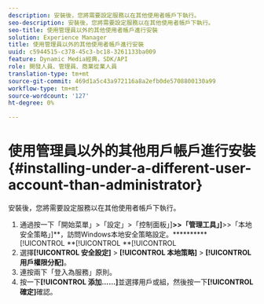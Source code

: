 ```yaml
---
description: 安裝後，您將需要設定服務以在其他使用者帳戶下執行。
seo-description: 安裝後，您將需要設定服務以在其他使用者帳戶下執行。
seo-title: 使用管理員以外的其他使用者帳戶進行安裝
solution: Experience Manager
title: 使用管理員以外的其他使用者帳戶進行安裝
uuid: c5944515-c378-45c3-bc18-3261133ba009
feature: Dynamic Media經典，SDK/API
role: 開發人員、管理員、商業從業人員
translation-type: tm+mt
source-git-commit: 469d1a5c43a972116a8a2efb0de5708800130a99
workflow-type: tm+mt
source-wordcount: '127'
ht-degree: 0%

---
```



# 使用管理員以外的其他用戶帳戶進行安裝{#installing-under-a-different-user-account-than-administrator}

安裝後，您將需要設定服務以在其他使用者帳戶下執行。

1. 通過按一下「開始菜單」>「設定」>「控制面板」]**>>「管理工具」]**>>「本地安全策略」]**，訪問Windows本地安全策略設定。**********[!UICONTROL **[!UICONTROL **[!UICONTROL 
1. 選擇&#x200B;**[!UICONTROL 安全設定]** > **[!UICONTROL 本地策略]** > **[!UICONTROL 用戶權限分配]**。
1. 連按兩下「登入為服務」原則。
1. 按一下&#x200B;**[!UICONTROL 添加……]**&#x200B;並選擇用戶或組，然後按一下&#x200B;**[!UICONTROL 確定]**&#x200B;確認。
